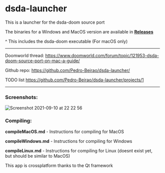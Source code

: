 # dsda-launcher
This is a launcher for the dsda-doom source port

The binaries for a Windows and MacOS version are available in [**Releases**](https://github.com/Pedro-Beirao/dsda-launcher/releases)

^ This includes the dsda-doom executable (For macOS only)

___

Doomworld thread: https://www.doomworld.com/forum/topic/121953-dsda-doom-source-port-on-mac-a-guide/

Github repo: https://github.com/Pedro-Beirao/dsda-launcher/

TODO list https://github.com/Pedro-Beirao/dsda-launcher/projects/1
___

### Screenshots:

![Screenshot 2021-09-10 at 22 22 56](https://user-images.githubusercontent.com/82064173/132919240-a6e51ac9-3863-4114-bee5-410d60f17ab7.jpg)


### Compiling:

**compileMacOS.md** - Instructions for compiling for MacOS

**compileWindows.md** - Instructions for compiling for Windows

**compileLinux.md** - Instructions for compiling for Linux (doesnt exist yet, but should be similar to MacOS)

This app is crossplatform thanks to the Qt framework
